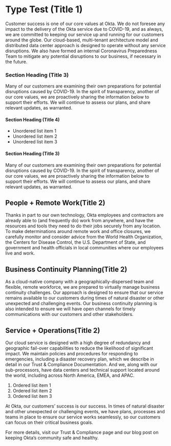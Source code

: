 # Type Test (Title 1)

Customer success is one of our core values at Okta. We do not foresee any impact to the delivery of the Okta service due to COVID-19, and as always, we are committed to keeping our service up and running for our customers around the globe. Our cloud-based, multi-tenant architecture model and distributed data center approach is designed to operate without any service disruptions. We also have formed an internal Coronavirus Preparedness Team to mitigate any potential disruptions to our business, if necessary in the future. 

### Section Heading (Title 3)
Many of our customers are examining their own preparations for potential disruptions caused by COVID-19. In the spirit of transparency, another of our core values, we are proactively sharing the information below to support their efforts. We will continue to assess our plans, and share relevant updates, as warranted. 

#### Section Heading (Title 4)
- Unordered list item 1
- Unordered list item 2
- Unordered list item 3

#### Section Heading (Title 3)
Many of our customers are examining their own preparations for potential disruptions caused by COVID-19. In the spirit of transparency, another of our core values, we are proactively sharing the information below to support their efforts. We will continue to assess our plans, and share relevant updates, as warranted. 

## People + Remote Work(Title 2)
Thanks in part to our own technology, Okta employees and contractors are already able to (and frequently do) work from anywhere, and have the resources and tools they need to do their jobs securely from any location. To make determinations around remote work and office closures, we carefully monitor and consider advice from the World Health Organization, the Centers for Disease Control, the U.S. Department of State, and government and health officials in local communities where our employees live and work.

## Business Continuity Planning(Title 2)
As a cloud-native company with a geographically-dispersed team and flexible, remote workforce, we are prepared to virtually manage business continuity challenges. Our approach is designed to ensure that our service remains available to our customers during times of natural disaster or other unexpected and challenging events. Our business continuity planning is also intended to ensure we will have open channels for timely communications with our customers and other stakeholders.

## Service + Operations(Title 2)
Our cloud service is designed with a high degree of redundancy and geographic fail-over capabilities to reduce the likelihood of significant impact. We maintain policies and procedures for responding to emergencies, including a disaster recovery plan, which we describe in detail in our Trust & Compliance Documentation. And we, along with our sub-processors, have data centers and technical support located around the world, including across North America, EMEA, and APAC.

1. Ordered list item 1
2. Ordered list item 2
3. Ordered list item 3

At Okta, our customers’ success is our success. In times of natural disaster and other unexpected or challenging events, we have plans, processes and teams in place to ensure our service works seamlessly, so our customers can focus on their critical business goals. 

For more details, visit our Trust & Compliance page and our blog post on keeping Okta’s community safe and healthy. 

